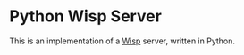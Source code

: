 # Python Wisp Server

This is an implementation of a [Wisp](https://github.com/MercuryWorkshop/wisp-protocol) server, written in Python.
